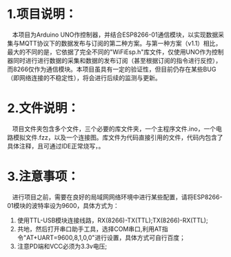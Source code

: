 # 1.项目说明：
&nbsp; &nbsp;本项目为Arduino UNO作控制器，并结合ESP8266-01通信模块，以实现数据采集与MQTT协议下的数据发布与订阅的第二种方案。与第一种方案（v1.1）相比，最大的不同的是，它依据了完全不同的"WiFiEsp.h"库文件，仅使用UNO作为控制器同时进行进行数据的采集和数据的发布订阅（甚至根据订阅的指令进行反控），而8266仅作为通信模块。本项目虽具有一定的验证性，但目前仍存在某些BUG（即网络连接的不稳定性），将会进行后续的监测与更新。
# 2.文件说明：
&nbsp; &nbsp;项目文件夹包含多个文件，三个必要的库文件夹，一个主程序文件.ino，一个电路模拟文件.fzz，以及一个连接图。库文件为代码直接引用的文件，代码内包含了具体注释，且可通过IDE正常烧写，。
# 3.注意事项：
&nbsp; &nbsp;进行项目之前，需要在良好的局域网网络环境中进行某些配置，请将ESP8266-01模块的波特率设为9600，具体方式为：
1. 使用TTL-USB模块连接线路，RX(8266)-TX(TTL);TX(8266)-RX(TTL);
2. 共地，然后打开串口助手工具，选择COM串口,利用AT指令"AT+UART=9600,8,1,0,0"进行设置，具体方式可自行百度；
3. 注意PD端和VCC必须为3.3v电压;